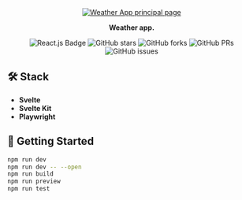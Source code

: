 <div align="center">
  <a href="https://weather-app-dpg.vercel.app">
    <img
      src="https://res.cloudinary.com/dhpxqwsym/image/upload/w_1280,h_720,c_fill/v1678870284/documentations/weatherapp_a6yteb"
      alt="Weather App principal page"
    />
  </a>
  <p>
    <b>
      Weather app.
    </b>
  </p>

<div align="center">
<p></p>
</div>

![React.js Badge](https://img.shields.io/badge/Svelte-FF3E00?logo=svelte&logoColor=fff&style=flat)
![GitHub stars](https://img.shields.io/github/stars/Dpg-Code/weather-app)
![GitHub forks](https://img.shields.io/github/forks/Dpg-Code/weather-app)
![GitHub PRs](https://img.shields.io/github/issues-pr/Dpg-Code/weather-app)
![GitHub issues](https://img.shields.io/github/issues/Dpg-Code/weather-app)

</div>

## 🛠️ Stack

- **Svelte**
- **Svelte Kit**
- **Playwright**

## 🚀 Getting Started

```bash
npm run dev
npm run dev -- --open
npm run build
npm run preview
npm run test
```
